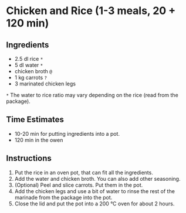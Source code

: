 # Chicken and Rice (1-3 meals, 20 + 120 min)

## Ingredients
* 2.5 dl rice `*`
* 5 dl water `*`
* chicken broth `@`
* 1 kg carrots `?`
* 3 marinated chicken legs

`*` The water to rice ratio may vary depending on the rice (read from the package).

## Time Estimates
* 10-20 min for putting ingredients into a pot.
* 120 min in the owen

## Instructions
1. Put the rice in an oven pot, that can fit all the ingredients.
2. Add the water and chicken broth. You can also add other seasoning.
3. (Optional) Peel and slice carrots. Put them in the pot.
4. Add the chicken legs and use a bit of water to rinse the rest of the marinade from the package into the pot.
5. Close the lid and put the pot into a 200 °C oven for about 2 hours.

